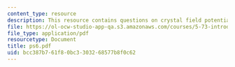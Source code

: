 ```yaml
---
content_type: resource
description: This resource contains questions on crystal field potential.
file: https://ol-ocw-studio-app-qa.s3.amazonaws.com/courses/5-73-introductory-quantum-mechanics-i-fall-2005/bcc387b761f80bc3303268577b8f0c62_ps6.pdf
file_type: application/pdf
resourcetype: Document
title: ps6.pdf
uid: bcc387b7-61f8-0bc3-3032-68577b8f0c62
---
```

